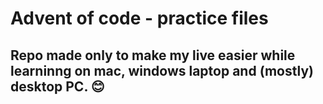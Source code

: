# Advent of code - practice files

## Repo made only to make my live easier while learninng on mac, windows laptop and (mostly) desktop PC. 😊